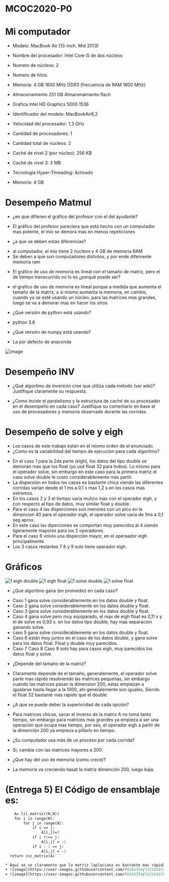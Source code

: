 # MCOC2020-P0

# Mi computador

* Modelo: MacBook Air (13-inch, Mid 2013)
+ Nombre del procesador:	Intel Core i5 de dos núcleos
+ Numero de núcleos: 2
+ Numero de hilos:

+ Memoria: 4 GB 1600 MHz DDR3 (frecuencia de RAM 1600 MHz)
+ Almacenamiento 251 GB Almacenamiento flach
+ Grafica Intel HD Graphics 5000 1536
+ Identificador del modelo:	MacBookAir6,2
+ Velocidad del procesador:	1,3 GHz
+ Cantidad de procesadores:	1
+ Cantidad total de núcleos:	2
+ Caché de nivel 2 (por núcleo):	256 KB
+ Caché de nivel 3:	3 MB
+ Tecnología Hyper-Threading:	Activado
+ Memoria:	4 GB


# Desempeño Matmul

* ¿en que difieren el gráfico del profesor con el del ayudante?
+ El gráfico del profesor pareciera que está hecho con un computador mas potente, el mio se demora mas en menos repeticiones 
* ¿a que se deben estas diferencias?
+ al cumputador, el mio tiene 2 nucleos y 4 GB de memoria RAM
+ Se deben a que son computadores distintos, y por ende difenrente memoria ram
* El gráfico de uso de memoria es lineal con el tamaño de matriz, pero el de tiempo transcurrido no lo es ¿porqué puede ser?
+ el grafico de uso de memoria es lineal porque a medida que aumenta el tamaño de la matriz, a si mismo aumenta la memoria, en cambio, cuando ya se esté usando un núcleo, para las matrices mas grandes, luego se va a demorar mas en  hacer los otros 
* ¿Qué versión de python está usando?
+ python 3.8
* ¿Qué versión de numpy está usando?
+ La por defecto de anaconda

![image](https://user-images.githubusercontent.com/69284354/131904732-4151314d-b47d-46db-afbe-4689d79a1b97.png)

# Desempeño INV
* ¿Qué algoritmo de inversión cree que utiliza cada método (ver wiki)? Justifique claramente su respuesta.

* ¿Como incide el paralelismo y la estructura de caché de su procesador en el desempeño en cada caso? Justifique su comentario en base al uso de procesadores y memoria observado durante las corridas.  


# Desempeño de solve y eigh

* Los casos de este trabajo están en el mismo orden de el enunciado.
* ¿Como es la variabilidad del tiempo de ejecucion para cada algoritmo?
+ En el caso 1 para la 2da parte (eigh), los datos del tipo double se demoran mas que los float (yo usé float 32 para todos). Lo mismo para el operador solve, sin embargo en este caso para la primera matriz el caso solve double le costó considerablemente más partir.
+ La dispersión en todos los casos es bastante chica viendo las diferentes corridas varian desde el 1 ms a 0,1 s max 1,2 s en los casos mas extremos. 
+ En los casos 2 y 3 el tiempo varia muhco mas con el operador eigh, y con respecto al tipo de datos, muy similar float y double.
+ Para el caso 4 las disperciones son menores con un pico en la dimencion 40 para el operador eigh, el operador solve varia de 1ms a 0,1 seg aprox.
+ En este caso las diperciones se comportan muy parecidos al 4 siendo ligeramente mayores para los 2 operadores.
+ Para el caso 6 volvio una disperción mayor, en el operaador eigh principalmente.
+ Los 3 casos restantes 7 8 y 9 solo tiene operador eigh.

# Gráficos

![1 eigh double](https://user-images.githubusercontent.com/69284354/131425582-d1ca9df9-2d88-4058-afc9-19a5e7e96b10.png)
![1 eigh float](https://user-images.githubusercontent.com/69284354/131425682-8d201d20-3413-4a77-9e73-32941bf208ee.png)
![1 solve double](https://user-images.githubusercontent.com/69284354/131425730-318e49f8-e30b-4a35-809d-5e07064c362a.png)
![1 solve float](https://user-images.githubusercontent.com/69284354/131425746-5635d85e-4459-40dc-9a4c-6bbf57e8763c.png)


* ¿Qué algoritmo gana (en promedio) en cada caso?
+ Caso 1 gana solve considerablemente en los datos double y float.
+ Caso 2 gana solve considerablemente en los datos double y float.
+ Caso 3 gana solve considerablemente en los datos double y float.
+ Caso 4 gana solve pero muy equiparado, el max de eigh float es 0,11 s y el de solve es 0,93 s. en los datos tipo double, hay mas separacion ganando solve.
+ caso 5 gana solve considerablemente en los datos double y float.
+ Caso 6 están muy juntos en el caso de los datos double, y gana solve para los datos float. Float y double muy parecidos.
+ Caso 7 Caso 8 Caso 9 solo hay para casos eigh, muy parecidos los datos float y solve.

* ¿Depende del tamaño de la matriz?
+ Claramente depende de el tamaño, generalemente, el operador solve parte mas rápido resolviendo las matrices pequeñas, sin embargo cuando las matrices pasan la dimension 200, estas empiezan a igualarse hasta llegar a la 1000, ahí generalemente son iguales. Siendo el float 32 bastante mas rápido que el double.

* ¿A que se puede deber la superioridad de cada opción?
+ Para matrices chicas, sacar el inverso de la matriz A no toma tanto tiempo, sin embargo para matrices mas grandes ya empieza a ser una operación que ocupa mas tiempo, por eso, el operador eigh a partir de la dimención 200 ya empieza a pillarlo en tiempo.

* ¿Su computador usa más de un proceso por cada corrida?
+ Si, cambia con las matrices mayores a 200.

* ¿Que hay del uso de memoria (como crece)? 
+ La memoria va creciendo hasat la matriz dimención 200, luego baja. 

# (Entrega 5) El Código de ensamblaje es:

```def matriz_laplaciana_dispersa(N, dtype=np.double):
    A= lil_matrix((N,N))
    for i in range(N):
        for j in range(N):
            if i == j:
                A[i,j]=2
            if i +1== j:
                A[i,j] = -1
            if i - 1 == j:   
                A[i,j] = -1
  return csc_matrix(A)```

* Aquí se ve claramente que la matriz laplaciana es bastante mas rapida que la matriz normal, esto se ve reflejado en los gráficos.
+ ![image](https://user-images.githubusercontent.com/69284354/132101672-8d21d973-c994-452c-a37e-5c70e6f20669.png)
+ ![image](https://user-images.githubusercontent.com/69284354/132101678-d84ee4b9-3b1a-46bd-ba3a-d24ddd49fbfc.png)
